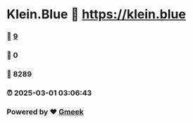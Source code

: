 # Klein.Blue :link: https://klein.blue 
### :page_facing_up: [9](https://klein.blue/tag.html) 
### :speech_balloon: 0 
### :hibiscus: 8289 
### :alarm_clock: 2025-03-01 03:06:43 
### Powered by :heart: [Gmeek](https://github.com/Meekdai/Gmeek)
